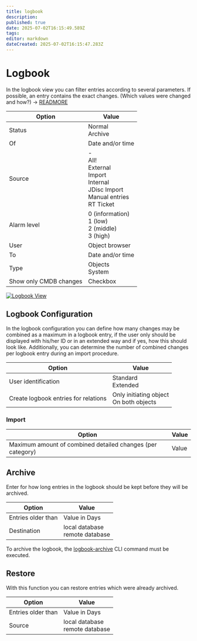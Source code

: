 ```yaml
---
title: logbook
description: 
published: true
date: 2025-07-02T16:15:49.589Z
tags: 
editor: markdown
dateCreated: 2025-07-02T16:15:47.283Z
---
```


# Logbook

In the logbook view you can filter entries according to several parameters. If possible, an entry contains the exact changes. (Which values were changed and how?) → [READMORE](../../basics/logbook.md)

| Option                 | Value                                                                                      |
| ---------------------- | ------------------------------------------------------------------------------------------ |
| Status                 | Normal<br>Archive                                                                          |
| Of                     | Date and/or time                                                                           |
| Source                 | -<br>All!<br>External<br>Import<br>Internal<br>JDisc Import<br>Manual entries<br>RT Ticket |
| Alarm level            | 0 (information)<br>1 (low)<br>2 (middle)<br>3 (high)                                       |
| User                   | Object browser                                                                             |
| To                     | Date and/or time                                                                           |
| Type                   | Objects<br>System                                                                          |
| Show only CMDB changes | Checkbox                                                                                   |

[![Logbook View](../../assets/images/en/system-administration/administration/logbook/1-l.png)](../../assets/images/en/system-administration/administration/logbook/1-l.png)

## Logbook Configuration

In the logbook configuration you can define how many changes may be combined as a maximum in a logbook entry, if the user only should be displayed with his/her ID or in an extended way and if yes, how this should look like. Additionally, you can determine the number of combined changes per logbook entry during an import procedure.

| Option                               | Value                                     |
| ------------------------------------ | ----------------------------------------- |
| User identification                  | Standard<br>Extended                      |
| Create logbook entries for relations | Only initiating object<br>On both objects |

### Import

| Option                                                     | Value |
| ---------------------------------------------------------- | ----- |
| Maximum amount of combined detailed changes (per category) | Value |

## Archive

Enter for how long entries in the logbook should be kept before they will be archived.

| Option             | Value                             |
| ------------------ | --------------------------------- |
| Entries older than | Value in Days                     |
| Destination        | local database<br>remote database |

To archive the logbook, the [logbook-archive](../../automation-and-integration/cli/console/commands-and-options.md#logbook-archive) CLI command must be executed.

## Restore

With this function you can restore entries which were already archived.

| Option             | Value                             |
| ------------------ | --------------------------------- |
| Entries older than | Value in Days                     |
| Source             | local database<br>remote database |
